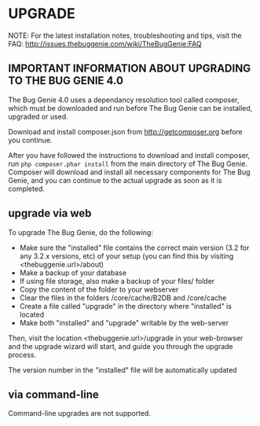 UPGRADE
=======

NOTE: For the latest installation notes, troubleshooting and tips,
visit the FAQ: http://issues.thebuggenie.com/wiki/TheBugGenie:FAQ

IMPORTANT INFORMATION ABOUT UPGRADING TO THE BUG GENIE 4.0
----------------------------------------------------------

The Bug Genie 4.0 uses a dependancy resolution tool called composer, which must
be downloaded and run before The Bug Genie can be installed, upgraded or used.

Download and install composer.json from http://getcomposer.org before you continue.

After you have followed the instructions to download and install composer, run
`php composer.phar install`
from the main directory of The Bug Genie. Composer will download and install
all necessary components for The Bug Genie, and you can continue to the actual
upgrade as soon as it is completed.


upgrade via web
---------------

To upgrade The Bug Genie, do the following:
* Make sure the "installed" file contains the correct main version (3.2 for any 3.2.x versions, etc) of your setup (you can find this by visiting <thebuggenie.url>/about)
* Make a backup of your database
* If using file storage, also make a backup of your files/ folder
* Copy the content of the folder to your webserver
* Clear the files in the folders /core/cache/B2DB and /core/cache
* Create a file called "upgrade" in the directory where "installed" is located
* Make both "installed" and "upgrade" writable by the web-server

Then, visit the location <thebuggenie.url>/upgrade in your web-browser and the
upgrade wizard will start, and guide you through the upgrade process.

The version number in the "installed" file will be automatically updated

via command-line
----------------

Command-line upgrades are not supported.